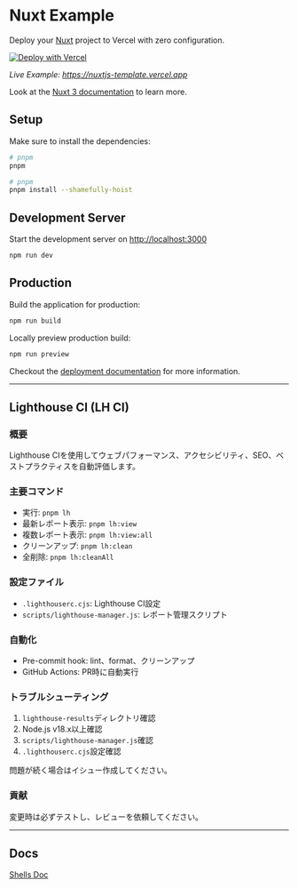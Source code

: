 # Nuxt Example

Deploy your [Nuxt](https://nuxt.com) project to Vercel with zero configuration.

[![Deploy with Vercel](https://vercel.com/button)](https://vercel.com/new/clone?repository-url=https://github.com/vercel/vercel/tree/main/examples/nuxtjs&template=nuxtjs)

_Live Example: <https://nuxtjs-template.vercel.app>_

Look at the [Nuxt 3 documentation](https://v3.nuxtjs.org) to learn more.

## Setup

Make sure to install the dependencies:

```bash
# pnpm
pnpm

# pnpm
pnpm install --shamefully-hoist
```

## Development Server

Start the development server on <http://localhost:3000>

```bash
npm run dev
```

## Production

Build the application for production:

```bash
npm run build
```

Locally preview production build:

```bash
npm run preview
```

Checkout the [deployment documentation](https://nuxt.com/docs/getting-started/deployment#presets) for more information.

---

## Lighthouse CI (LH CI)

### 概要

Lighthouse CIを使用してウェブパフォーマンス、アクセシビリティ、SEO、ベストプラクティスを自動評価します。

### 主要コマンド

- 実行: `pnpm lh`
- 最新レポート表示: `pnpm lh:view`
- 複数レポート表示: `pnpm lh:view:all`
- クリーンアップ: `pnpm lh:clean`
- 全削除: `pnpm lh:cleanAll`

### 設定ファイル

- `.lighthouserc.cjs`: Lighthouse CI設定
- `scripts/lighthouse-manager.js`: レポート管理スクリプト

### 自動化

- Pre-commit hook: lint、format、クリーンアップ
- GitHub Actions: PR時に自動実行

### トラブルシューティング

1. `lighthouse-results`ディレクトリ確認
2. Node.js v18.x以上確認
3. `scripts/lighthouse-manager.js`確認
4. `.lighthouserc.cjs`設定確認

問題が続く場合はイシュー作成してください。

### 貢献

変更時は必ずテストし、レビューを依頼してください。

---

## Docs

[Shells Doc](shells/shells.md)
